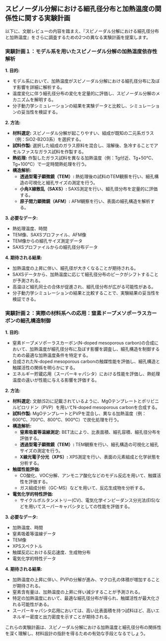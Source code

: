 ## スピノーダル分解における細孔径分布と加熱温度の関係性に関する実験計画

以下に、文献レビューの内容を踏まえ、『スピノーダル分解における細孔径分布と加熱温度』をさらに調査するための2つの異なる実験計画を提案します。

### 実験計画１：モデル系を用いたスピノーダル分解の加熱温度依存性解析

**1. 目的:**

*   モデル系において、加熱温度がスピノーダル分解における細孔径分布に及ぼす影響を詳細に解析する。
*   温度変化に伴う細孔径分布の変化を定量的に評価し、スピノーダル分解のメカニズムを解明する。
*   分子動力学シミュレーションの結果を実験データと比較し、シミュレーションの妥当性を検証する。

**2. 方法:**

*   **材料選定:** スピノーダル分解が起こりやすい、組成が既知の二元系ガラス（例：SiO2-B2O3系）を選択する。
*   **試料作製:** 選択した組成のガラス原料を混合し、溶解後、急冷することでアモルファスなガラス試料を作製する。
*   **熱処理:** 作製したガラス試料を異なる加熱温度（例：Tg付近、Tg+50℃、Tg+100℃）で一定時間熱処理を行う。
*   **構造解析:**
    *   **透過型電子顕微鏡（TEM）:** 熱処理後の試料のTEM観察を行い、細孔構造の可視化と細孔サイズの測定を行う。
    *   **小角X線散乱（SAXS）:** SAXS測定を行い、細孔径分布を定量的に評価する。
    *   **原子間力顕微鏡（AFM）:** AFM観察を行い、表面の細孔構造を解析する。

**3. 必要なデータ:**

*   熱処理温度、時間
*   TEM像、SAXSプロファイル、AFM像
*   TEM像からの細孔サイズ測定データ
*   SAXSプロファイルからの細孔径分布データ

**4. 期待される結果:**

*   加熱温度の上昇に伴い、細孔径が大きくなることが期待される。
*   SAXSデータから、加熱温度に応じて細孔径分布のピークがシフトすることが予測される。
*   高温ほど細孔同士の合体が促進され、細孔径分布が広がる可能性がある。
*   分子動力学シミュレーションの結果と比較することで、実験結果の妥当性を検証できる。

### 実験計画２：実際の材料系への応用：窒素ドープメソポーラスカーボンの細孔構造制御

**1. 目的:**

*   窒素ドープメソポーラスカーボン(N-doped mesoporous carbon)の合成において、加熱温度が細孔径分布に及ぼす影響を調査し、細孔構造を制御するための最適な加熱温度条件を特定する。
*   合成されたN-doped mesoporous carbonの触媒性能を評価し、細孔構造と触媒活性の関係を明らかにする。
*   エネルギー貯蔵応用（スーパーキャパシタ）における性能を評価し、熱処理温度の違いが性能に与える影響を評価する。

**2. 方法:**

*   **材料選定:** 文献(S2)に記載されているように、MgOテンプレートとポリビニルピロリドン（PVP）を用いてN-doped mesoporous carbonを合成する。
*   **試料作製:** MgOテンプレートとPVPを混合し、異なる加熱温度（例：600℃、700℃、800℃、900℃）で炭化処理を行う。
*   **構造解析:**
    *   **窒素吸着等温線測定:** BET法により、比表面積、細孔容積、細孔径分布を評価する。
    *   **透過型電子顕微鏡（TEM）:** TEM観察を行い、細孔構造の可視化と細孔サイズの測定を行う。
    *   **X線光電子分光（XPS）:** XPS測定を行い、表面の元素組成と化学状態を分析する。
*   **触媒性能評価:**
    *   CO酸化、VOC分解、アンモニア酸化などのモデル反応を用いて、触媒活性を評価する。
    *   ガス組成分析（GC-MS）などを用いて、反応生成物を分析する。
*   **電気化学的特性評価:**
    *   サイクルボルタンメトリー(CV)、電気化学インピーダンス分光法(EIS)などを用いてスーパーキャパシタとしての性能を評価する。

**3. 必要なデータ:**

*   加熱温度、時間
*   窒素吸着等温線データ
*   TEM像
*   XPSスペクトル
*   触媒反応における反応速度、生成物分布
*   電気化学的特性データ

**4. 期待される結果:**

*   加熱温度の上昇に伴い、PVPの分解が進み、マクロ孔の体積が増加することが期待される。
*   窒素含有量は、加熱温度の上昇に伴い減少することが予測される。
*   特定の加熱温度において、最適な細孔径分布が得られ、触媒活性が最大化される可能性がある。
*   スーパーキャパシタ応用においては、高い比表面積を持つ試料ほど、高いエネルギー密度と出力密度を示すことが期待される。

これらの実験計画は、スピノーダル分解における加熱温度と細孔径分布の関係性を深く理解し、材料設計の指針を得るための有効な手段となるでしょう。